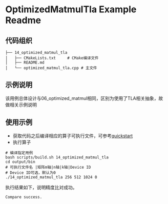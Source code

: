 # OptimizedMatmulTla Example Readme
## 代码组织
```
├── 14_optimized_matmul_tla
│   ├── CMakeLists.txt     # CMake编译文件
│   ├── README.md
│   └── optimized_matmul_tla.cpp # 主文件
```
## 示例说明
该用例总体设计与06_optimized_matmul相同，区别为使用了TLA相关抽象，故做相关示例说明
## 使用示例
- 获取代码之后编译相应的算子可执行文件，可参考[quickstart](../../docs/quickstart.md#算子编译)
- 执行算子
```
# 编译指定用例
bash scripts/build.sh 14_optimized_matmul_tla
cd output/bin
# 可执行文件名 |矩阵m轴|n轴|k轴|Device ID
# Device ID可选，默认为0
./14_optimized_matmul_tla 256 512 1024 0
```
执行结果如下，说明精度比对成功。
```
Compare success.
```